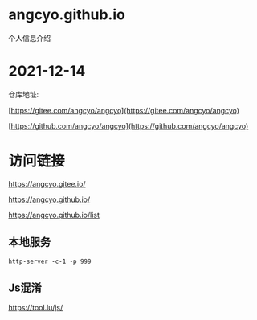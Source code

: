 # angcyo.github.io
个人信息介绍

# 2021-12-14

仓库地址:

[https://gitee.com/angcyo/angcyo](https://gitee.com/angcyo/angcyo)

[https://github.com/angcyo/angcyo](https://github.com/angcyo/angcyo)

# 访问链接

https://angcyo.gitee.io/

https://angcyo.github.io/

https://angcyo.github.io/list

## 本地服务

```
http-server -c-1 -p 999
```

## Js混淆

https://tool.lu/js/

